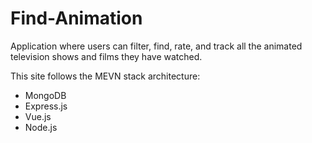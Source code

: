 # Find-Animation
Application where users can filter, find, rate, and track all the animated television shows and films they have watched.

This site follows the MEVN stack architecture:
 - MongoDB
 - Express.js
 - Vue.js
 - Node.js

